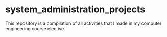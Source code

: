 # system_administration_projects
This repository is a compilation of all activities that I made in my computer engineering course elective. 
